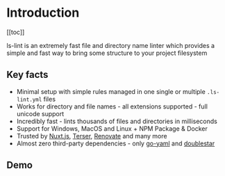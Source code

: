 # Introduction

[[toc]]

ls-lint is an extremely fast file and directory name linter which provides a simple and fast way to bring some structure to your project filesystem

## Key facts

- Minimal setup with simple rules managed in one single or multiple `.ls-lint.yml` files
- Works for directory and file names - all extensions supported - full unicode support
- Incredibly fast - lints thousands of files and directories in milliseconds
- Support for Windows, MacOS and Linux + NPM Package & Docker
- Trusted by [Nuxt.js](https://github.com/nuxt/nuxt.js/blob/dev/.ls-lint.yml), [Terser](https://github.com/terser/terser/blob/master/.ls-lint.yml), [Renovate](https://github.com/renovatebot/renovate/blob/main/.ls-lint.yml) and many more
- Almost zero third-party dependencies - only [go-yaml](https://github.com/go-yaml/yaml) and [doublestar](https://github.com/bmatcuk/doublestar)

## Demo

<DemoTermynal/>